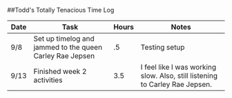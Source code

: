 ##Todd's Totally Tenacious Time Log

Date | Task | Hours | Notes
---- | ---- | ----- | -----
9/8 | Set up timelog and jammed to the queen Carley Rae Jepsen | .5 | Testing setup
9/13 | Finished week 2 activities | 3.5 | I feel like I was working slow. Also, still listening to Carley Rae Jepsen.